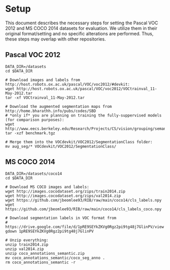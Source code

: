 # Setup

This document describes the necessary steps for setting the Pascal VOC 2012 and MS COCO 2014 datasets
for evaluation. We utilize them in their original format/setting and no specific alterations are performed.
Thus, these steps may overlap with other repositories.

## Pascal VOC 2012

```shell
DATA_DIR=/datasets
cd $DATA_DIR

# Download images and labels from http://host.robots.ox.ac.uk/pascal/VOC/voc2012/#devkit:
wget http://host.robots.ox.ac.uk/pascal/VOC/voc2012/VOCtrainval_11-May-2012.tar
tar -xf VOCtrainval_11-May-2012.tar

# Download the augmented segmentation maps from http://home.bharathh.info/pubs/codes/SBD
# *only if* you are planning on training the fully-suppervised models (for comparison purposes):
wget http://www.eecs.berkeley.edu/Research/Projects/CS/vision/grouping/semantic_contours/benchmark.tgz
tar -xzf benchmark.tgz

# Merge them into the VOCdevkit/VOC2012/SegmentationClass folder:
mv aug_seg/* VOCdevkit/VOC2012/SegmentationClass/
```

## MS COCO 2014

```shell
DATA_DIR=/datasets/coco14
cd $DATA_DIR

# Download MS COCO images and labels:
wget http://images.cocodataset.org/zips/train2014.zip
wget http://images.cocodataset.org/zips/val2014.zip
wget https://github.com/jbeomlee93/RIB/raw/main/coco14/cls_labels.npy
wget https://github.com/jbeomlee93/RIB/raw/main/coco14/cls_labels_coco.npy

# Download segmentation labels in VOC format from
# https://drive.google.com/file/d/1pRE9SEYkZKVg0Rgz2pi9tg48j7GlinPV/view
gdown 1pRE9SEYkZKVg0Rgz2pi9tg48j7GlinPV

# Unzip everything:
unzip train2014.zip
unzip val2014.zip
unzip coco_annotations_semantic.zip
mv coco_annotations_semantic/coco_seg_anno .
rm coco_annotations_semantic -r
```
